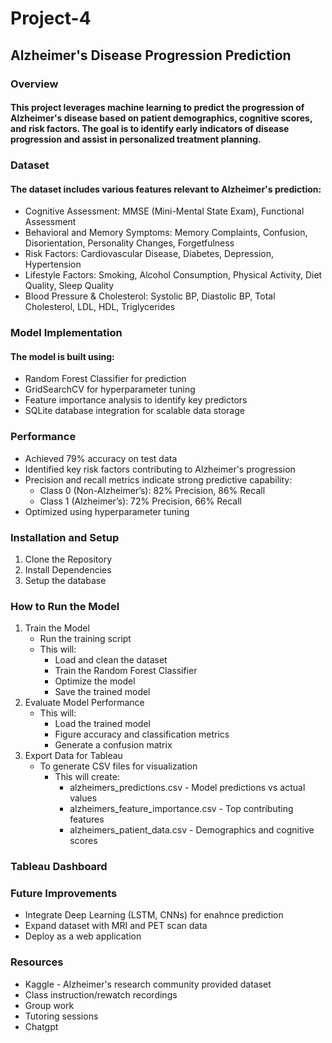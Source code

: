 # Project-4
## Alzheimer's Disease Progression Prediction

### Overview
#### This project leverages machine learning to predict the progression of Alzheimer's disease based on patient demographics, cognitive scores, and risk factors. The goal is to identify early indicators of disease progression and assist in personalized treatment planning. 

### Dataset
#### The dataset includes various features relevant to Alzheimer's prediction:
- Cognitive Assessment: MMSE (Mini-Mental State Exam), Functional Assessment
- Behavioral and Memory Symptoms: Memory Complaints, Confusion, Disorientation, Personality Changes, Forgetfulness
- Risk Factors: Cardiovascular Disease, Diabetes, Depression, Hypertension
- Lifestyle Factors: Smoking, Alcohol Consumption, Physical Activity, Diet Quality, Sleep Quality
- Blood Pressure & Cholesterol: Systolic BP, Diastolic BP, Total Cholesterol, LDL, HDL, Triglycerides

### Model Implementation
#### The model is built using: 
- Random Forest Classifier for prediction
- GridSearchCV for hyperparameter tuning
- Feature importance analysis to identify key predictors
- SQLite database integration for scalable data storage

### Performance
- Achieved 79% accuracy on test data
- Identified key risk factors contributing to Alzheimer's progression
- Precision and recall metrics indicate strong predictive capability:
    - Class 0 (Non-Alzheimer’s): 82% Precision, 86% Recall
    - Class 1 (Alzheimer’s): 72% Precision, 66% Recall
- Optimized using hyperparameter tuning

### Installation and Setup
1. Clone the Repository
2. Install Dependencies
3. Setup the database

### How to Run the Model
1. Train the Model
    - Run the training script
    - This will: 
        - Load and clean the dataset
        - Train the Random Forest Classifier
        - Optimize the model
        - Save the trained model 
2. Evaluate Model Performance
    - This will: 
        - Load the trained model
        - Figure accuracy and classification metrics
        - Generate a confusion matrix
3. Export Data for Tableau
    - To generate CSV files for visualization
        - This will create:
            - alzheimers_predictions.csv - Model predictions vs actual values
            - alzheimers_feature_importance.csv - Top contributing features
            - alzheimers_patient_data.csv - Demographics and cognitive scores

### Tableau Dashboard
#### 

### Future Improvements
- Integrate Deep Learning (LSTM, CNNs) for enahnce prediction
- Expand dataset with MRI and PET scan data
- Deploy as a web application

### Resources
- Kaggle - Alzheimer's research community provided dataset
- Class instruction/rewatch recordings
- Group work
- Tutoring sessions
- Chatgpt
